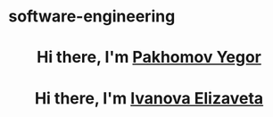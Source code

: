 # software-engineering
<h1 align="center">Hi there, I'm <a href="https://github.com/Ygorik" target="_blank">Pakhomov Yegor</a></h1>
<h1 align="center">Hi there, I'm <a href="https://github.com/IvanovaElizaveta23" target="_blank">Ivanova Elizaveta</a></h1>
